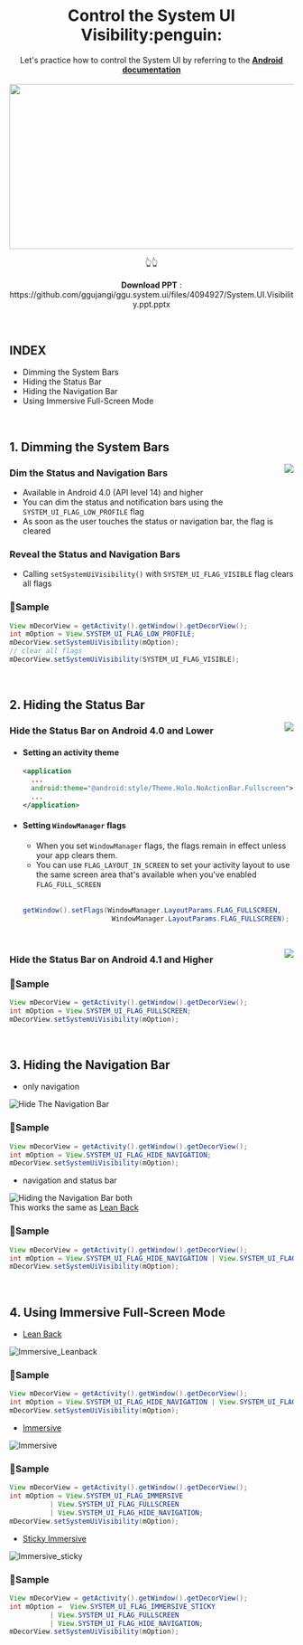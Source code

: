 <h1 align="center">Control the System UI Visibility:penguin:</h1>

<p align="center">
  Let's practice how to control the System UI by referring to the 
  <b><a href="https://developer.android.com/training/system-ui" target="_blank">Android documentation</a></b>
  <br/><br/>
<img src="https://user-images.githubusercontent.com/25583321/72859909-ad9cf980-3d08-11ea-9e4b-789d1dc164d2.PNG" 
     width="520px" height="292.5px" href="https://github.com/ggujangi/ggu.system.ui/files/4094927/System.UI.Visibility.ppt.pptx"/>
</p>
<p align="center">
    👆👆
  <br/> <br/>
  <b>Download PPT</b> : https://github.com/ggujangi/ggu.system.ui/files/4094927/System.UI.Visibility.ppt.pptx
</p>

<br/>

INDEX
-----
- Dimming the System Bars
- Hiding the Status Bar
- Hiding the Navigation Bar
- Using Immersive Full-Screen Mode

<br/>

## 1. Dimming the System Bars

<img align="right" src="https://user-images.githubusercontent.com/25583321/72768168-d2766b80-3c39-11ea-8a34-9b35e3a3938f.gif"/>

### Dim the Status and Navigation Bars
- Available in Android 4.0 (API level 14) and higher
- You can dim the status and notification bars using the `SYSTEM_UI_FLAG_LOW_PROFILE` flag
- As soon as the user touches the status or navigation bar, the flag is cleared

### Reveal the Status and Navigation Bars
- Calling `setSystemUiVisibility()` with `SYSTEM_UI_FLAG_VISIBLE` flag clears all flags

### 🍮Sample
```Java
View mDecorView = getActivity().getWindow().getDecorView();
int mOption = View.SYSTEM_UI_FLAG_LOW_PROFILE;
mDecorView.setSystemUiVisibility(mOption);
// clear all flags
mDecorView.setSystemUiVisibility(SYSTEM_UI_FLAG_VISIBLE);
```
<br/>

## 2. Hiding the Status Bar

<img align="right" src="https://user-images.githubusercontent.com/25583321/72768422-c63ede00-3c3a-11ea-9346-7cc2b7422556.gif"/>

### Hide the Status Bar on Android 4.0 and Lower

- #### Setting an activity theme
  ``` xml
  <application
    ...
    android:theme="@android:style/Theme.Holo.NoActionBar.Fullscreen">
    ...
  </application>
  ```
- #### Setting `WindowManager` flags
  - When you set `WindowManager` flags, the flags remain in effect unless your app clears them.
  - You can use `FLAG_LAYOUT_IN_SCREEN` to set your activity layout to use the same screen area that's available when you've enabled `FLAG_FULL_SCREEN`
  <br/>
  
  ```Java
  getWindow().setFlags(WindowManager.LayoutParams.FLAG_FULLSCREEN,
                        WindowManager.LayoutParams.FLAG_FULLSCREEN);
  ```
  <br/>
<img align="right" src="https://user-images.githubusercontent.com/25583321/72768445-d5259080-3c3a-11ea-95ca-a70c3f4d409c.gif"/>

### Hide the Status Bar on Android 4.1 and Higher

### 🍮Sample
```Java
View mDecorView = getActivity().getWindow().getDecorView();
int mOption = View.SYSTEM_UI_FLAG_FULLSCREEN;
mDecorView.setSystemUiVisibility(mOption);
```

<br/>

## 3. Hiding the Navigation Bar

- only navigation

![Hide The Navigation Bar](https://user-images.githubusercontent.com/25583321/72768382-95f73f80-3c3a-11ea-96ad-a9a4598c7426.gif)

### 🍮Sample
```Java
View mDecorView = getActivity().getWindow().getDecorView();
int mOption = View.SYSTEM_UI_FLAG_HIDE_NAVIGATION;
mDecorView.setSystemUiVisibility(mOption);
```

- navigation and status bar<br/>

![Hiding the Navigation Bar both](https://user-images.githubusercontent.com/25583321/72768388-9ee81100-3c3a-11ea-849e-0b7929a68ba9.gif)<br/>
This works the same as [Lean Back](https://developer.android.com/training/system-ui/immersive.html#leanback)

### 🍮Sample
```Java
View mDecorView = getActivity().getWindow().getDecorView();
int mOption = View.SYSTEM_UI_FLAG_HIDE_NAVIGATION | View.SYSTEM_UI_FLAG_FULLSCREEN;
mDecorView.setSystemUiVisibility(mOption);
```

<br/>

## 4. Using Immersive Full-Screen Mode

- [Lean Back](https://developer.android.com/training/system-ui/immersive.html#leanback)

![Immersive_Leanback](https://user-images.githubusercontent.com/25583321/72768522-000fe480-3c3b-11ea-9887-0f8c2490e59f.gif)

### 🍮Sample
```Java
View mDecorView = getActivity().getWindow().getDecorView();
int mOption = View.SYSTEM_UI_FLAG_HIDE_NAVIGATION | View.SYSTEM_UI_FLAG_FULLSCREEN;
mDecorView.setSystemUiVisibility(mOption);
```

- [Immersive](https://developer.android.com/training/system-ui/immersive.html#immersive)

![Immersive](https://user-images.githubusercontent.com/25583321/72768503-f2f2f580-3c3a-11ea-9b35-de79a33541cd.gif)

### 🍮Sample
```Java
View mDecorView = getActivity().getWindow().getDecorView();
int mOption = View.SYSTEM_UI_FLAG_IMMERSIVE
          | View.SYSTEM_UI_FLAG_FULLSCREEN
          | View.SYSTEM_UI_FLAG_HIDE_NAVIGATION;
mDecorView.setSystemUiVisibility(mOption);
```

- [Sticky Immersive](https://developer.android.com/training/system-ui/immersive.html#sticky-immersive)

![Immersive_sticky](https://user-images.githubusercontent.com/25583321/72768530-0736f280-3c3b-11ea-9cef-45a2e6906915.gif)

### 🍮Sample
```Java
View mDecorView = getActivity().getWindow().getDecorView();
int mOption =  View.SYSTEM_UI_FLAG_IMMERSIVE_STICKY
          | View.SYSTEM_UI_FLAG_FULLSCREEN
          | View.SYSTEM_UI_FLAG_HIDE_NAVIGATION;
mDecorView.setSystemUiVisibility(mOption);
```

